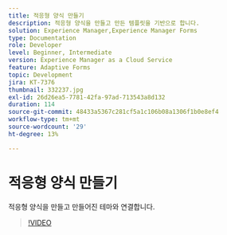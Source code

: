 ```yaml
---
title: 적응형 양식 만들기
description: 적응형 양식을 만들고 만든 템플릿을 기반으로 합니다.
solution: Experience Manager,Experience Manager Forms
type: Documentation
role: Developer
level: Beginner, Intermediate
version: Experience Manager as a Cloud Service
feature: Adaptive Forms
topic: Development
jira: KT-7376
thumbnail: 332237.jpg
exl-id: 26d26ea5-7781-42fa-97ad-713543a8d132
duration: 114
source-git-commit: 48433a5367c281cf5a1c106b08a1306f1b0e8ef4
workflow-type: tm+mt
source-wordcount: '29'
ht-degree: 13%

---
```


# 적응형 양식 만들기

적응형 양식을 만들고 만들어진 테마와 연결합니다.

>[!VIDEO](https://video.tv.adobe.com/v/3424900?quality=12&learn=on&captions=kor)
